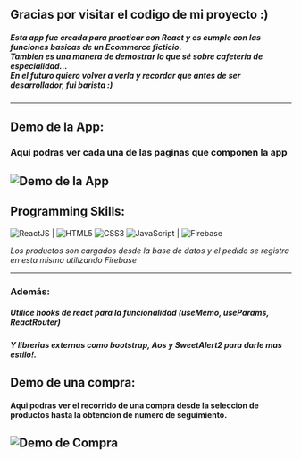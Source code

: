 ## Gracias por visitar el codigo de mi proyecto :)

##### Esta app fue creada para practicar con React y es cumple con las funciones basicas de un Ecommerce ficticio.<br> Tambien es una manera de demostrar lo que sé sobre cafeteria de especialidad...<br>En el futuro quiero volver a verla y recordar que antes de ser desarrollador, fui barista :)
---
## Demo de la App:
### Aqui podras ver cada una de las paginas que componen la app

![Demo de la App](https://github.com/Frankstein97/FranksteinCafe/blob/main/src/img/demoapp.gif)
---        
## Programming Skills: 
![ReactJS](https://img.shields.io/badge/ReactJS-61DAFB.svg?style=for-the-badge&logo=ReactJS&logoColor=white) | 
![HTML5](https://img.shields.io/badge/html5-%23E34F26.svg?style=for-the-badge&logo=html5&logoColor=white)
![CSS3](https://img.shields.io/badge/css3-%231572B6.svg?style=for-the-badge&logo=css3&logoColor=white)
![JavaScript](https://img.shields.io/badge/javascript-%23323330.svg?style=for-the-badge&logo=javascript&logoColor=%23F7DF1E) |
![Firebase](https://img.shields.io/badge/Firebase-039BE5?style=for-the-badge&logo=Firebase&logoColor=white)

*Los productos son cargados desde la base de datos y el pedido se registra en esta misma utilizando Firebase*

---
### Además:
##### Utilice hooks de react para la funcionalidad (useMemo, useParams, ReactRouter)<br>
##### Y librerias externas como bootstrap, Aos y SweetAlert2 para darle mas estilo!.

## Demo de una compra:
#### Aqui podras ver el recorrido de una compra desde la seleccion de productos hasta la obtencion de numero de seguimiento.

![Demo de Compra](https://github.com/Frankstein97/FranksteinCafe/blob/main/src/img/democompra.gif)
---
